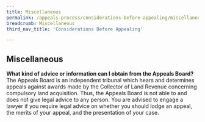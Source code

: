 ```yaml
---
title: Miscellaneous
permalink: /appeals-process/considerations-before-appealing/miscellaneous/
breadcrumb: Miscellaneous
third_nav_title: 'Considerations Before Appealing'

---
```


Miscellaneous
---

**What kind of advice or information can I obtain from the Appeals Board?** <br>
The Appeals Board is an independent tribunal which hears and determines appeals against awards made by the Collector of Land Revenue concerning compulsory land acquisition. Thus, the Appeals Board is not able to and does not give legal advice to any person. You are advised to engage a lawyer if you require legal advice on whether you should lodge an appeal, the merits of your appeal, and the presentation of your case.
